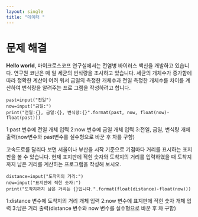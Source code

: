 ```yaml
---
layout: single
title: "데이터 "
---
```


# 문제 해결

**Hello world**, 
마이크로스코프 연구실에서는 전염병 바이러스 백신을 개발하고 있습니다. 연구원 코난은 매
일 세균의 번식량을 조사하고 있습니다. 세균의 개체수가 증가함에 따라 정확한 계산이 어려
워서 금일의 측정한 개체수과 전일 측정한 개체수를 차이를 계산하여 번식량을 알려주는 프로
그램을 작성하려고 합니다.
~~~
past=input("전일")
now=input("금일:")
print("전일:{}, 금일:{}, 번식량:{}".format(past, now, float(now)-float(past)))
~~~

1:past 변수에 전일 개체 입력
2:now 변수에 금일 개체 입력
3:전일, 금일, 번식량 개체 출력(now변수와 past변수를 실수형으로 바꾼 후 차를 구함)

고속도로를 달리다 보면 서울이나 부산을 시작 기준으로 기점마다 거리를 표시하는 표지판을
볼 수 있습니다. 현재 표지판에 적힌 숫자와 도착지의 거리를 입력하였을 때 도착지까지 남은
거리를 계산하는 프로그램을 작성해 보시오.
~~~
distance=input("도착지의 거리:")
now=input("표지판에 적힌 숫자:")
print("도착지까지 남은 거리는 {}입니다.".format(float(distance)-float(now)))
~~~

1:distance 변수에 도착지의 거리 개체 입력
2:now 변수에 표지판에 적힌 숫자 개체 입력
3:남은 거리 출력(distance 변수와 now 변수를 실수형으로 바꾼 후 차 구함)
